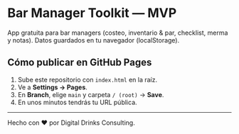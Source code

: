 # Bar Manager Toolkit — MVP

App gratuita para bar managers (costeo, inventario & par, checklist, merma y notas). Datos guardados en tu navegador (localStorage).

## Cómo publicar en GitHub Pages
1. Sube este repositorio con `index.html` en la raíz.
2. Ve a **Settings → Pages**.
3. En **Branch**, elige `main` y carpeta `/ (root)` → **Save**.
4. En unos minutos tendrás tu URL pública.

---
Hecho con ❤️ por Digital Drinks Consulting.
